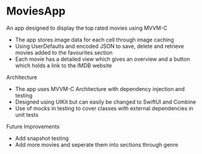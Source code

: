 # MoviesApp
An app designed to display the top rated movies using MVVM-C
 - The app stores image data for each cell through image caching
 - Using UserDefaults and encoded JSON to save, delete and retrieve movies added to the favourites section 
 - Each movie has a detailed view which gives an overview and a button which holds a link to the IMDB website
 
 Architecture 
 - The app uses MVVM-C Architecture with dependency injection and testing
 - Designed using UIKit but can easily be changed to SwiftUI and Combine
 - Use of mocks in testing to cover classes with external dependencies in unit tests
 
 Future Improvements
 - Add snapshot testing
 - Add more movies and seperate them into sections through genre
